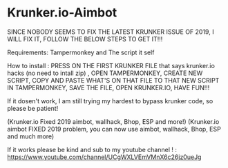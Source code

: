 # Krunker.io-Aimbot
SINCE NOBODY SEEMS TO FIX THE LATEST KRUNKER ISSUE OF 2019, I WILL FIX IT, FOLLOW THE BELOW STEPS TO GET IT!!!

Requirements: Tampermonkey and The script it self

How to install : PRESS ON THE FIRST KRUNKER FILE that says krunker.io hacks (no need to intall zip) , OPEN TAMPERMONKEY, CREATE NEW SCRIPT, COPY AND PASTE WHAT'S ON THAT FILE TO THAT NEW SCRIPT IN TAMPERMONKEY, SAVE THE FILE, OPEN KRUNKER.IO, HAVE FUN!!!


If it dosen't work, I am still trying my hardest to bypass krunker code, so please be patient!

(Krunker.io Fixed 2019 aimbot, wallhack, Bhop, ESP and more!)
(Krunker.io aimbot FIXED 2019 problem, you can now use aimbot, wallhack, Bhop, ESP and much more)

If it works please be kind and sub to my youtube channel ! : https://www.youtube.com/channel/UCgWXLVEmVMnX6c26jz0ueJg
